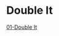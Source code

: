 # Double It  

[01-Double It](https://colab.research.google.com/drive/1sregI_NgVCboBlxaaspIGaC9IALuBwfm?usp=sharing)  
